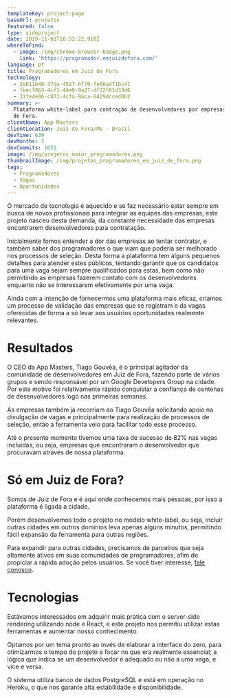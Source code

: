 ```yaml
---
templateKey: project-page
baseUrl: projetos
featured: false
type: sideproject
date: 2019-11-01T16:52:22.918Z
whereToFind:
  - image: /img/chrome-browser-badge.png
    link: 'https://programador.emjuizdefora.com/'
language: pt
title: Programadores em Juiz de Fora
technology:
  - 2e611b48-37da-4527-bf70-fe66ad71bc41
  - fbecf863-4cf1-44e0-9a27-df32f01d33d6
  - 31fe4e06-c873-4cfa-9aca-6429dcced0b2
summary: >-
  Plataforma white-label para contração de desenvolvedores por empresas de Juiz
  de Fora.
clientName: App Masters
clientLocation: Juiz de Fora/MG - Brasil
devTime: 639
devMonths: 3
devCommits: 1651
image: /img/projetos_maior_programadores.png
thumbnailImage: /img/projetos_programadores_em_juiz_de_fora.png
tags:
  - Programadores
  - Vagas
  - Oportunidades
---
```

O mercado de tecnologia é aquecido e se faz necessário estar sempre em busca de novos profissionais para integrar as equipes das empresas; este projeto nasceu desta demanda, da constante necessidade das empresas encontrarem desenvolvedores para contratação. 

Inicialmente fomos entender a dor das empresas ao tentar contratar, e também saber dos programadores o que viam que poderia ser melhorado nos processos de seleção. Desta forma a plataforma tem alguns pequenos detalhes para atender estes públicos, tentando garantir que os candidatos para uma vaga sejam sempre qualificados para estas, bem como não permitindo as empresas fazerem contato com os desenvolvedores enquanto não se interessarem efetivamente por uma vaga.

Ainda com a intenção de fornecermos uma plataforma mais eficaz, criamos um processo de validação das empresas que se registram e da vagas oferecidas de forma a só levar aos usuários oportunidades realmente relevantes.

# Resultados

O CEO da App Masters, Tiago Gouvêa, é o principal agitador da comunidade de desenvolvedores em Juiz de Fora, fazendo parte de vários grupos e sendo responsável por um Google Developers Group na cidade. Por este motivo foi relativamente rápido conquistar a confiança de centenas de desenvolvedores logo nas primeiras semanas.

As empresas também já recorriam ao Tiago Gouvêa solicitando apoio na divulgação de vagas e principalmente para realização de processos de seleção, então a ferramenta veio para facilitar todo esse processo.

Até o presente momento tivemos uma taxa de sucesso de 82% nas vagas incluídas, ou seja, empresas que encontraram o desenvolvedor que procuravam através de nossa plataforma.

# Só em Juiz de Fora?

Somos de Juiz de Fora e é aqui onde conhecemos mais pessoas, por isso a plataforma é ligada a cidade.

Porém desenvolvemos todo o projeto no modelo white-label, ou seja, incluir outras cidades em outros domínios leva apenas alguns minutos, permitindo fácil expansão da ferramenta para outras regiões.

Para expandir para outras cidades, precisamos de parceiros que seja altamente ativos em suas comunidades de programadores, afim de propiciar a rápida adoção pelos usuários. Se você tiver interesse, [fale conosco](https://appmasters.io/pt/contato).

# Tecnologias

Estávamos interessados em adquirir mais prática com o server-side rendering utilizando node e React, e este projeto nos permitiu utilizar estas ferramentas e aumentar nosso conhecimento.

Optamos por um tema pronto ao invés de elaborar a interface do zero, para otimizarmos o tempo do projeto e focar no que era realmente essencial; a lógica que indica se um desenvolvedor é adequado ou não a uma vaga, e vice e versa.

O sistema utiliza banco de dados PostgreSQL e está em operação no Heroku, o que nos garante alta estabilidade e disponibilidade.
